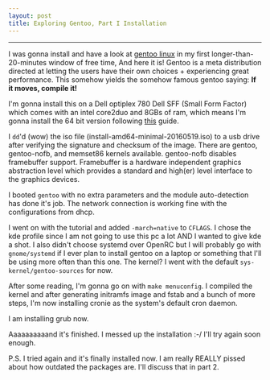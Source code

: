 ```yaml
---
layout: post
title: Exploring Gentoo, Part I Installation
---
```


-----

I was gonna install and have a look at [gentoo linux](https://gentoo.org/) in my first longer-than-20-minutes window of free time, And here it is!
Gentoo is a meta distribution directed at letting the users have their own choices + experiencing great performance. This somehow yields the somehow famous gentoo saying: __If it moves, compile it!__

I'm gonna install this on a Dell optiplex 780 Dell SFF (Small Form Factor) which comes with an intel core2duo and 8GBs of ram, which means I'm gonna install the 64 bit version following [this](https://wiki.gentoo.org/wiki/Handbook:AMD64/Full/Installation) guide.

I ```dd```'d (wow) the iso file (install-amd64-minimal-20160519.iso) to a usb drive after verifying the signature and checksum of the image. There are gentoo, gentoo-nofb, and memset86 kernels available. gentoo-nofb disables framebuffer support. Framebuffer is a hardware independent graphics abstraction level which provides a standard and high(er) level interface to the graphics devices.

I booted ```gentoo``` with no extra parameters and the module auto-detection has done it's job. The network connection is working fine with the configurations from dhcp.

I went on with the tutorial and added ```-march=native``` to ```CFLAGS```. I chose the kde profile since I am not going to use this pc a lot AND I wanted to give kde a shot. I also didn't choose systemd over OpenRC but I will probably go with ```gnome/systemd``` if I ever plan to install gentoo on a laptop or something that I'll be using more often than this one. The kernel? I went with the default ```sys-kernel/gentoo-sources``` for now.

After some reading, I'm gonna go on with ```make menuconfig```.
I compiled the kernel and after generating initramfs image and fstab and a bunch of more steps, I'm now installing cronie as the system's default cron daemon.

I am installing grub now.

Aaaaaaaaaand it's finished. I messed up the installation :-/ I'll try again soon enough.

P.S. I tried again and it's finally installed now. I am really REALLY pissed about how outdated the packages are. I'll discuss that in part 2.
